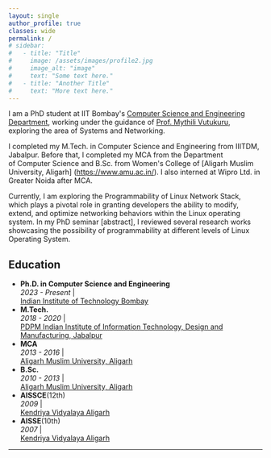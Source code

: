 ```yaml
---
layout: single
author_profile: true
classes: wide
permalink: /
# sidebar:
#   - title: "Title"
#     image: /assets/images/profile2.jpg
#     image_alt: "image"
#     text: "Some text here."
#   - title: "Another Title"
#     text: "More text here."
---
```

I am a PhD student at IIT Bombay's [Computer Science and Engineering Department](https://www.cse.iitb.ac.in/), working under the guidance of [Prof. Mythili Vutukuru](https://www.cse.iitb.ac.in/~mythili/), exploring the area of Systems and Networking.

I completed my M.Tech. in Computer Science and Engineering from IIITDM, Jabalpur. Before that, I completed my MCA from the Department of Computer Science and B.Sc. from Women's College of [Aligarh Muslim University, Aligarh] (https://www.amu.ac.in/). I also interned at Wipro Ltd. in Greater Noida after MCA.

Currently, I am exploring the Programmability of Linux Network Stack, which plays a pivotal role in granting developers the ability to modify, extend, and optimize networking behaviors within the Linux operating system. In my PhD seminar [abstract], I reviewed several research works showcasing the possibility of programmability at different levels of Linux Operating System. 

## Education

- **Ph.D. in Computer Science and Engineering**<br>_2023 - Present_ &#124; <br>[Indian Institute of Technology Bombay](https://www.iitb.ac.in/)
- **M.Tech.**<br>_2018 - 2020_ &#124; <br>[PDPM Indian Institute of Information Technology, Design and Manufacturing, Jabalpur](https://www.iiitdmj.ac.in/)
- **MCA**<br>_2013 - 2016_ &#124; <br>[Aligarh Muslim University, Aligarh](https://www.amu.ac.in/)
- **B.Sc.**<br>_2010 - 2013_ &#124; <br>[Aligarh Muslim University, Aligarh](https://www.amu.ac.in/)
- **AISSCE**(12th)<br>_2009_ &#124; <br>[Kendriya Vidyalaya Aligarh](https://aligarh.kvs.ac.in/)
- **AISSE**(10th)<br>_2007_ &#124; <br>[Kendriya Vidyalaya Aligarh](https://aligarh.kvs.ac.in/)

---
